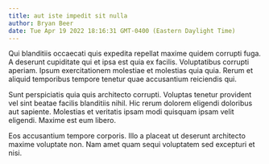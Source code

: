 ```yaml
---
title: aut iste impedit sit nulla
author: Bryan Beer
date: Tue Apr 19 2022 18:16:31 GMT-0400 (Eastern Daylight Time)
---
```

Qui blanditiis occaecati quis expedita repellat maxime quidem corrupti fuga. A deserunt cupiditate qui et ipsa est quia ex facilis. Voluptatibus corrupti aperiam. Ipsum exercitationem molestiae et molestias quia quia. Rerum et aliquid temporibus tempore tenetur quae accusantium reiciendis qui.

 Sunt perspiciatis quia quis architecto corrupti. Voluptas tenetur provident vel sint beatae facilis blanditiis nihil. Hic rerum dolorem eligendi doloribus aut sapiente. Molestias et veritatis ipsam modi quisquam ipsam velit eligendi. Maxime est eum libero.

 Eos accusantium tempore corporis. Illo a placeat ut deserunt architecto maxime voluptate non. Nam amet quam sequi voluptatem sed excepturi et nisi.